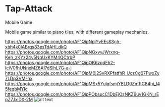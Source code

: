 # Tap-Attack
Mobile Game

Mobile game similar to piano tiles, with different gameplay mechanics.

https://photos.google.com/photo/AF1QipNpiYvEEsSSgh-xbh4k0IABrqs83esTdAHl_dkQ
https://photos.google.com/photo/AF1QipNGxvyJWrxnq-Keh_zKYz24v5NqUxKYM4QCtrbP
https://photos.google.com/photo/AF1QipOK6zqdEh2-IclV0fhUNnxMZ6AI7dSlhL7G-a-j
https://photos.google.com/photo/AF1QipM0j2SvRXPfatfhR_UczCg07FwxZy7LDp3VM-hx
https://photos.google.com/photo/AF1QipMSx5YulqfsmjYBLD0Zm1tC84hi_l45feqbMYIc
https://photos.google.com/photo/AF1QipPObsucC1DbEjOzNKZ6uv1GKN_rEpZ7JxlDX-2M
![alt text](https://raw.githubusercontent.com/FabianZachs/Tap-Attack/edit/master/Screenshot_20180806-214957.png)
